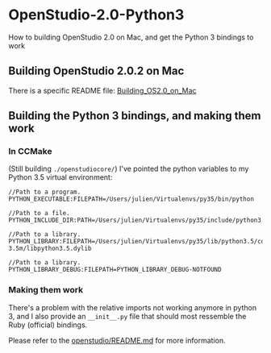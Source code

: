 # OpenStudio-2.0-Python3
How to building OpenStudio 2.0 on Mac, and get the Python 3 bindings to work

## Building OpenStudio 2.0.2 on Mac

There is a specific README file: [Building_OS2.0_on_Mac](Building_OS2.0_on_Mac.md)

## Building the Python 3 bindings, and making them work

### In CCMake

(Still building `./openstudiocore/`)
I've pointed the python variables to my Python 3.5 virtual environment:

    //Path to a program.
    PYTHON_EXECUTABLE:FILEPATH=/Users/julien/Virtualenvs/py35/bin/python
    
    //Path to a file.
    PYTHON_INCLUDE_DIR:PATH=/Users/julien/Virtualenvs/py35/include/python3.5m
    
    //Path to a library.
    PYTHON_LIBRARY:FILEPATH=/Users/julien/Virtualenvs/py35/lib/python3.5/config-3.5m/libpython3.5.dylib
    
    //Path to a library.
    PYTHON_LIBRARY_DEBUG:FILEPATH=PYTHON_LIBRARY_DEBUG-NOTFOUND

### Making them work

There's a problem with the relative imports not working anymore in python 3, and I also provide an `__init__.py` file that should most ressemble the Ruby (official) bindings.

Please refer to the [openstudio/README.md](openstudio/README.md) for more information.
